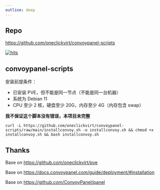 ```yaml
---
outline: deep
---
```


## Repo

<https://github.com/oneclickvirt/convoypanel-scripts>

[![hits](https://hits.spiritlhl.net/convoy.svg?action=hit&title=hits&title_bg=%23555555&count_bg=%233aebee&edge_flat=false)](https://hits.spiritlhl.net)

## convoypanel-scripts

安装前提条件：

- 已安装 PVE，但不能是同一节点（不能是同一台机器）  
- 系统为 Debian 11  
- CPU 至少 2 核，硬盘至少 20G，内存至少 4G（内存包含 swap）

**我不保证这个脚本没有错误，本项目未完整**

```shell
curl -L https://github.com/oneclickvirt/convoypanel-scripts/raw/main/installconvoy.sh -o installconvoy.sh && chmod +x installconvoy.sh && bash installconvoy.sh
```

## Thanks

Base on <https://github.com/oneclickvirt/pve>

Base on <https://docs.convoypanel.com/guide/deployment/#installation>

Base on <https://github.com/ConvoyPanel/panel>
